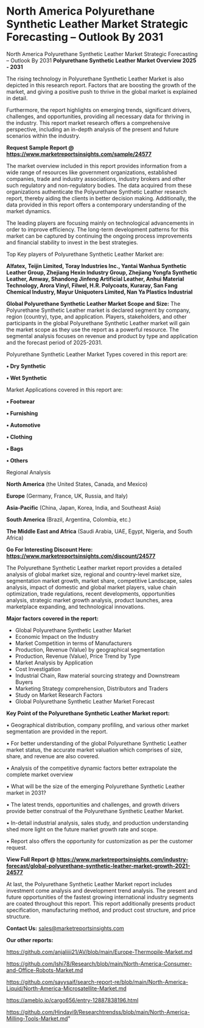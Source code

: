 # North America Polyurethane Synthetic Leather Market Strategic Forecasting – Outlook By 2031
North America Polyurethane Synthetic Leather Market Strategic Forecasting – Outlook By 2031
<Strong> Polyurethane Synthetic Leather Market Overview 2025 - 2031</strong>

The rising technology in Polyurethane Synthetic Leather Market is also depicted in this research report. Factors that are boosting the growth of the market, and giving a positive push to thrive in the global market is explained in detail.

Furthermore, the report highlights on emerging trends, significant drivers, challenges, and opportunities, providing all necessary data for thriving in the industry. This report market research offers a comprehensive perspective, including an in-depth analysis of the present and future scenarios within the industry.

<strong>Request Sample Report @ <a href=https://www.marketreportsinsights.com/sample/24577>https://www.marketreportsinsights.com/sample/24577</a></strong>

The market overview included in this report provides information from a wide range of resources like government organizations, established companies, trade and industry associations, industry brokers and other such regulatory and non-regulatory bodies. The data acquired from these organizations authenticate the Polyurethane Synthetic Leather research report, thereby aiding the clients in better decision making. Additionally, the data provided in this report offers a contemporary understanding of the market dynamics.

The leading players are focusing mainly on technological advancements in order to improve efficiency. The long-term development patterns for this market can be captured by continuing the ongoing process improvements and financial stability to invest in the best strategies.

Top Key players of Polyurethane Synthetic Leather Market are:

<strong>Alfatex, Teijin Limited, Toray Industries Inc., Yantai Wanhua Synthetic Leather Group, Zhejiang Hexin Industry Group, Zhejiang Yongfa Synthetic Leather, Amway, Shandong Jinfeng Artificial Leather, Anhui Material Technology, Arora Vinyl, Filwel, H.R. Polycoats, Kuraray, San Fang Chemical Industry, Mayur Uniquoters Limited, Nan Ya Plastics Industrial</strong>

<strong><b>Global Polyurethane Synthetic Leather Market Scope and Size:</b></strong>
The Polyurethane Synthetic Leather market is declared segment by company, region (country), type, and application. Players, stakeholders, and other participants in the global Polyurethane Synthetic Leather market will gain the market scope as they use the report as a powerful resource. The segmental analysis focuses on revenue and product by type and application and the forecast period of 2025-2031.

Polyurethane Synthetic Leather Market Types covered in this report are:

<strong>• Dry Synthetic

• Wet Synthetic</strong>

Market Applications covered in this report are:

<strong>• Footwear

• Furnishing

• Automotive

• Clothing

• Bags

• Others</strong> 

Regional Analysis

<strong>North America</strong> (the United States, Canada, and Mexico)

<strong>Europe</strong> (Germany, France, UK, Russia, and Italy)

<strong>Asia-Pacific</strong> (China, Japan, Korea, India, and Southeast Asia)

<strong>South America</strong> (Brazil, Argentina, Colombia, etc.)

<strong>The Middle East and Africa</strong> (Saudi Arabia, UAE, Egypt, Nigeria, and South Africa)

<strong>Go For Interesting Discount Here: <a href=https://www.marketreportsinsights.com/discount/24577>https://www.marketreportsinsights.com/discount/24577</a></strong>

The Polyurethane Synthetic Leather market report provides a detailed analysis of global market size, regional and country-level market size, segmentation market growth, market share, competitive Landscape, sales analysis, impact of domestic and global market players, value chain optimization, trade regulations, recent developments, opportunities analysis, strategic market growth analysis, product launches, area marketplace expanding, and technological innovations.

<strong><b>Major factors covered in the report:</b></strong>
<ul>
  <li>Global Polyurethane Synthetic Leather Market </li>
  <li>Economic Impact on the Industry</li>
  <li>Market Competition in terms of Manufacturers</li>
  <li>Production, Revenue (Value) by geographical segmentation</li>
  <li>Production, Revenue (Value), Price Trend by Type</li>
  <li>Market Analysis by Application</li>
  <li>Cost Investigation</li>
  <li>Industrial Chain, Raw material sourcing strategy and Downstream Buyers</li>
  <li>Marketing Strategy comprehension, Distributors and Traders</li>
  <li>Study on Market Research Factors</li>
  <li>Global Polyurethane Synthetic Leather Market Forecast</li>
</ul>

<strong><b>Key Point of the Polyurethane Synthetic Leather Market report:</b></strong>

• Geographical distribution, company profiling, and various other market segmentation are provided in the report.

• For better understanding of the global Polyurethane Synthetic Leather market status, the accurate market valuation which comprises of size, share, and revenue are also covered.

• Analysis of the competitive dynamic factors better extrapolate the complete market overview

• What will be the size of the emerging Polyurethane Synthetic Leather market in 2031?

• The latest trends, opportunities and challenges, and growth drivers provide better construal of the Polyurethane Synthetic Leather Market.

• In-detail industrial analysis, sales study, and production understanding shed more light on the future market growth rate and scope.

• Report also offers the opportunity for customization as per the customer request.

<strong><b>View Full Report @ <a href=https://www.marketreportsinsights.com/industry-forecast/global-polyurethane-synthetic-leather-market-growth-2021-24577>https://www.marketreportsinsights.com/industry-forecast/global-polyurethane-synthetic-leather-market-growth-2021-24577</a></b></strong>


At last, the Polyurethane Synthetic Leather Market report includes investment come analysis and development trend analysis. The present and future opportunities of the fastest growing international industry segments are coated throughout this report. This report additionally presents product specification, manufacturing method, and product cost structure, and price structure.

<strong>Contact Us:</strong>
sales@marketreportsinsights.com

<strong>Our other reports:</strong>

<a href=https://github.com/anjaliiii21/AV/blob/main/Europe-Thermopile-Market.md>https://github.com/anjaliiii21/AV/blob/main/Europe-Thermopile-Market.md</a>

<a href=https://github.com/Ishi78/Research/blob/main/North-America-Consumer-and-Office-Robots-Market.md>https://github.com/Ishi78/Research/blob/main/North-America-Consumer-and-Office-Robots-Market.md</a>

<a href=https://github.com/sayysaif/search-report-re/blob/main/North-America-Liquid/North-America-Microsatellite-Market.md>https://github.com/sayysaif/search-report-re/blob/main/North-America-Liquid/North-America-Microsatellite-Market.md</a>

<a href=https://ameblo.jp/cargo656/entry-12887838196.html>https://ameblo.jp/cargo656/entry-12887838196.html</a>

<a href=https://github.com/Hindavi9/Researchtrendss/blob/main/North-America-Milling-Tools-Market.md>https://github.com/Hindavi9/Researchtrendss/blob/main/North-America-Milling-Tools-Market.md</a>"
